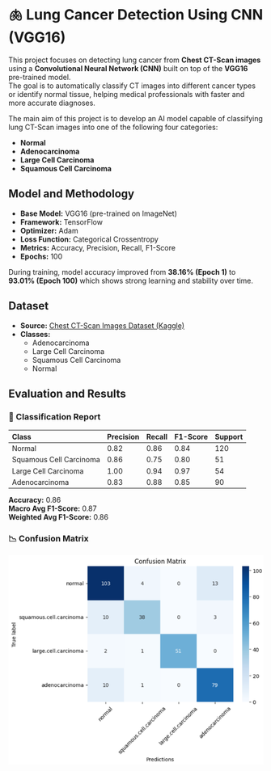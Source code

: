 # 🫁 Lung Cancer Detection Using CNN (VGG16)

This project focuses on detecting lung cancer from **Chest CT-Scan images** using a **Convolutional Neural Network (CNN)** built on top of the **VGG16** pre-trained model.  
The goal is to automatically classify CT images into different cancer types or identify normal tissue, helping medical professionals with faster and more accurate diagnoses.

The main aim of this project is to develop an AI model capable of classifying lung CT-Scan images into one of the following four categories:
- **Normal**
- **Adenocarcinoma**
- **Large Cell Carcinoma**
- **Squamous Cell Carcinoma**


## Model and Methodology
- **Base Model:** VGG16 (pre-trained on ImageNet)
- **Framework:** TensorFlow 
- **Optimizer:** Adam
- **Loss Function:** Categorical Crossentropy
- **Metrics:** Accuracy, Precision, Recall, F1-Score
- **Epochs:** 100

During training, model accuracy improved from **38.16% (Epoch 1)** to **93.01% (Epoch 100)** which shows strong learning and stability over time.

## Dataset
- **Source:** [Chest CT-Scan Images Dataset (Kaggle)](https://www.kaggle.com/datasets/mohamedhanyyy/chest-ctscan-images/) 
- **Classes:**
  - Adenocarcinoma  
  - Large Cell Carcinoma  
  - Squamous Cell Carcinoma  
  - Normal  



## Evaluation and Results

### 🧾 Classification Report
| Class | Precision | Recall | F1-Score | Support |
|:--|:--|:--|:--|:--|
| Normal | 0.82 | 0.86 | 0.84 | 120 |
| Squamous Cell Carcinoma | 0.86 | 0.75 | 0.80 | 51 |
| Large Cell Carcinoma | 1.00 | 0.94 | 0.97 | 54 |
| Adenocarcinoma | 0.83 | 0.88 | 0.85 | 90 |

**Accuracy:** 0.86  
**Macro Avg F1-Score:** 0.87  
**Weighted Avg F1-Score:** 0.86  



### 📉 Confusion Matrix
![Confusion Matrix](confusion_matrix.png)




